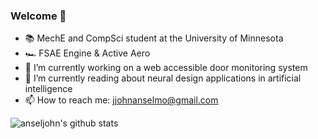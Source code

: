 ### Welcome 👋

- 📚 MechE and CompSci student at the University of Minnesota
- 🏎️ FSAE Engine & Active Aero
- 🔭 I’m currently working on a web accessible door monitoring system
- 🌱 I’m currently reading about neural design applications in artificial intelligence
- 📫 How to reach me: jjohnanselmo@gmail.com

![anseljohn's github stats](https://github-readme-stats.vercel.app/api?username=anseljohn&theme=vue-dark&show_icons=true)
